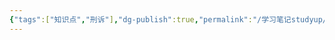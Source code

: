 ```yaml
---
{"tags":["知识点","刑诉"],"dg-publish":true,"permalink":"/学习笔记studyup/刑事诉讼法/逮捕/","dgPassFrontmatter":true,"created":"2024-11-18T14:38:18.091+08:00","updated":"2024-11-18T14:38:18.409+08:00"}
---
```


